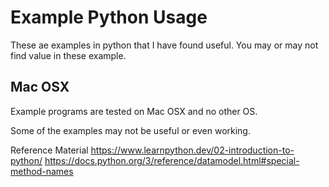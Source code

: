 # Example Python Usage

These ae examples in python that I have found useful.  You may or may not find value in these
example.

## Mac OSX

Example programs are tested on Mac OSX and no other OS.

Some of the examples may not be useful or even working.

Reference Material
https://www.learnpython.dev/02-introduction-to-python/
https://docs.python.org/3/reference/datamodel.html#special-method-names



